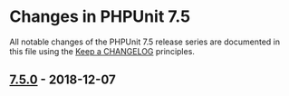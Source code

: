 # Changes in PHPUnit 7.5

All notable changes of the PHPUnit 7.5 release series are documented in this file using the [Keep a CHANGELOG](http://keepachangelog.com/) principles.

## [7.5.0] - 2018-12-07

[7.5.0]: https://github.com/sebastianbergmann/phpunit/compare/7.4...7.5.0

